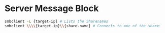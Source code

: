 # Server Message Block


```sh
smbclient -L {target-ip} # Lists the Sharenames
smbclient \\\\{target-ip}\\{share-name} # Connects to one of the shares listed before

```
